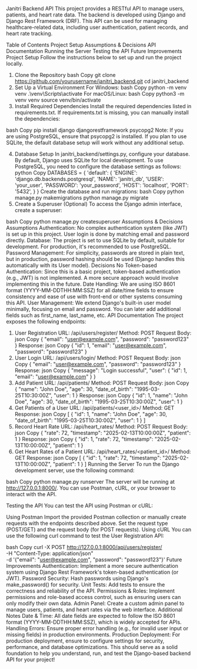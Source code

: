 Janitri Backend API
This project provides a RESTful API to manage users, patients, and heart rate data. The backend is developed using Django and Django Rest Framework (DRF). This API can be used for managing healthcare-related data, including user authentication, patient records, and heart rate tracking.

Table of Contents
Project Setup
Assumptions & Decisions
API Documentation
Running the Server
Testing the API
Future Improvements
Project Setup
Follow the instructions below to set up and run the project locally.

1. Clone the Repository
bash
Copy
git clone https://github.com/yourusername/janitri_backend.git
cd janitri_backend
2. Set Up a Virtual Environment
For Windows:
bash
Copy
python -m venv venv
.\venv\Scripts\activate
For macOS/Linux:
bash
Copy
python3 -m venv venv
source venv/bin/activate
3. Install Required Dependencies
Install the required dependencies listed in requirements.txt. If requirements.txt is missing, you can manually install the dependencies:

bash
Copy
pip install django djangorestframework psycopg2
Note: If you are using PostgreSQL, ensure that psycopg2 is installed. If you plan to use SQLite, the default database setup will work without any additional setup.

4. Database Setup
In janitri_backend/settings.py, configure your database. By default, Django uses SQLite for local development. To use PostgreSQL, you need to configure the database settings as follows:
python
Copy
DATABASES = {
    'default': {
        'ENGINE': 'django.db.backends.postgresql',
        'NAME': 'janitri_db',
        'USER': 'your_user',
        'PASSWORD': 'your_password',
        'HOST': 'localhost',
        'PORT': '5432',
    }
}
Create the database and run migrations:
bash
Copy
python manage.py makemigrations
python manage.py migrate
5. Create a Superuser (Optional)
To access the Django admin interface, create a superuser:

bash
Copy
python manage.py createsuperuser
Assumptions & Decisions
Assumptions
Authentication: No complex authentication system (like JWT) is set up in this project. User login is done by matching email and password directly.
Database: The project is set to use SQLite by default, suitable for development. For production, it's recommended to use PostgreSQL.
Password Management: For simplicity, passwords are stored in plain text, but in production, password hashing should be used (Django handles this automatically with its User model).
Decisions
No Token-based Authentication: Since this is a basic project, token-based authentication (e.g., JWT) is not implemented. A more secure approach would involve implementing this in the future.
Date Handling: We are using ISO 8601 format (YYYY-MM-DDTHH:MM:SSZ) for all date/time fields to ensure consistency and ease of use with front-end or other systems consuming this API.
User Management: We extend Django's built-in user model minimally, focusing on email and password. You can later add additional fields such as first_name, last_name, etc.
API Documentation
The project exposes the following endpoints:

1. User Registration
URL: /api/users/register/
Method: POST
Request Body:
json
Copy
{
    "email": "user@example.com",
    "password": "password123"
}
Response:
json
Copy
{
    "id": 1,
    "email": "user@example.com",
    "password": "password123"
}
2. User Login
URL: /api/users/login/
Method: POST
Request Body:
json
Copy
{
    "email": "user@example.com",
    "password": "password123"
}
Response:
json
Copy
{
    "message": "Login successful",
    "user": {
        "id": 1,
        "email": "user@example.com"
    }
}
3. Add Patient
URL: /api/patients/
Method: POST
Request Body:
json
Copy
{
    "name": "John Doe",
    "age": 30,
    "date_of_birth": "1995-03-25T10:30:00Z",
    "user": 1
}
Response:
json
Copy
{
    "id": 1,
    "name": "John Doe",
    "age": 30,
    "date_of_birth": "1995-03-25T10:30:00Z",
    "user": 1
}
4. Get Patients of a User
URL: /api/patients/<user_id>/
Method: GET
Response:
json
Copy
[
    {
        "id": 1,
        "name": "John Doe",
        "age": 30,
        "date_of_birth": "1995-03-25T10:30:00Z",
        "user": 1
    }
]
5. Record Heart Rate
URL: /api/heart_rates/
Method: POST
Request Body:
json
Copy
{
    "rate": 72,
    "timestamp": "2025-02-13T10:00:00Z",
    "patient": 1
}
Response:
json
Copy
{
    "id": 1,
    "rate": 72,
    "timestamp": "2025-02-13T10:00:00Z",
    "patient": 1
}
6. Get Heart Rates of a Patient
URL: /api/heart_rates/<patient_id>/
Method: GET
Response:
json
Copy
[
    {
        "id": 1,
        "rate": 72,
        "timestamp": "2025-02-13T10:00:00Z",
        "patient": 1
    }
]
Running the Server
To run the Django development server, use the following command:

bash
Copy
python manage.py runserver
The server will be running at http://127.0.0.1:8000/. You can use Postman, cURL, or your browser to interact with the API.

Testing the API
You can test the API using Postman or cURL:

Using Postman
Import the provided Postman collection or manually create requests with the endpoints described above.
Set the request type (POST/GET) and the request body (for POST requests).
Using cURL
You can use the following curl command to test the User Registration API:

bash
Copy
curl -X POST http://127.0.0.1:8000/api/users/register/ \
-H "Content-Type: application/json" \
-d '{"email": "user@example.com", "password": "password123"}'
Future Improvements
Authentication: Implement a more secure authentication system using Django Rest Framework's token-based authentication (or JWT).
Password Security: Hash passwords using Django's make_password() for security.
Unit Tests: Add tests to ensure the correctness and reliability of the API.
Permissions & Roles: Implement permissions and role-based access control, such as ensuring users can only modify their own data.
Admin Panel: Create a custom admin panel to manage users, patients, and heart rates via the web interface.
Additional Notes
Date & Time: All date fields are expected to follow the ISO 8601 format (YYYY-MM-DDTHH:MM:SSZ), which is widely accepted for APIs.
Handling Errors: Ensure proper error handling (e.g., for invalid user input or missing fields) in production environments.
Production Deployment: For production deployment, ensure to configure settings for security, performance, and database optimizations.
This should serve as a solid foundation to help you understand, run, and test the Django-based backend API for your project!
